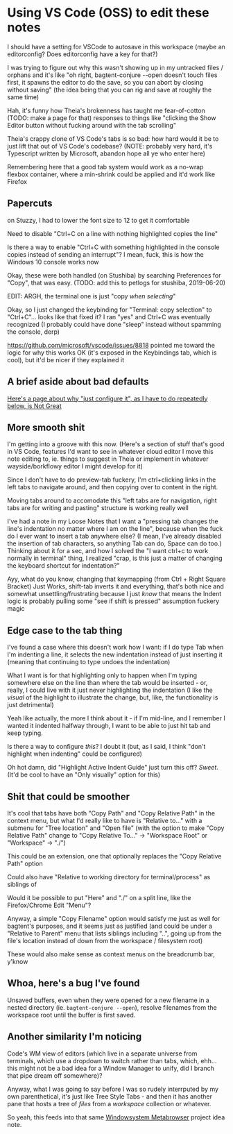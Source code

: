 # Using VS Code (OSS) to edit these notes

I should have a setting for VSCode to autosave in this workspace (maybe an editorconfig? Does editorconfig have a key for that?)

I was trying to figure out why this wasn't showing up in my untracked files / orphans and it's like "oh right, bagtent-conjure --open doesn't touch files first, it spawns the editor to do the save, so you can abort by closing without saving" (the idea being that you can rig and save at roughly the same time)

Hah, it's funny how Theia's brokenness has taught me fear-of-cotton (TODO: make a page for that) responses to things like "clicking the Show Editor button without fucking around with the tab scrolling"

Theia's crappy clone of VS Code's tabs is so bad: how hard would it be to just lift that out of VS Code's codebase? (NOTE: probably very hard, it's Typescript written by Microsoft, abandon hope all ye who enter here)

Remembering here that a good tab system would work as a no-wrap flexbox container, where a min-shrink could be applied and it'd work like Firefox

## Papercuts

on Stuzzy, I had to lower the font size to 12 to get it comfortable

Need to disable "Ctrl+C on a line with nothing highlighted copies the line"

Is there a way to enable "Ctrl+C with something highlighted in the console copies instead of sending an interrupt"? I mean, fuck, this is how the Windows 10 console works now

Okay, these were both handled (on Stushiba) by searching Preferences for "Copy", that was easy. (TODO: add this to petlogs for stushiba, 2019-06-20)

EDIT: ARGH, the terminal one is just "copy *when selecting*"

Okay, so I just changed the keybinding for "Terminal: copy selection" to "Ctrl+C"... looks like that fixed it? I ran "yes" and Ctrl+C was eventually recognized (I probably could have done "sleep" instead without spamming the console, derp)

https://github.com/microsoft/vscode/issues/8818 pointed me toward the logic for why this works OK (it's exposed in the Keybindings tab, which is cool), but it'd be nicer if they explained it

## A brief aside about bad defaults

[Here's a page about why "just configure it", as I have to do repeatedly below, is Not Great](81a3de04-98ad-4d85-a2ca-a4891efabeb2.md)

## More smooth shit

I'm getting into a groove with this now. (Here's a section of stuff that's good in VS Code, features I'd want to see in whatever cloud editor I move this note editing to, ie. things to suggest in Theia or implement in whatever wayside/borkflowy editor I might develop for it)

Since I don't have to do preview-tab fuckery, I'm ctrl+clicking links in the left tabs to navigate around, and then copying over to content in the right.

Moving tabs around to accomodate this "left tabs are for navigation, right tabs are for writing and pasting" structure is working really well

I've had a note in my Loose Notes that I want a "pressing tab changes the line's indentation no matter where I am on the line", because when the fuck do I ever want to insert a tab anywhere else? (I mean, I've already disabled the insertion of tab characters, so anything Tab can do, Space can do too.) Thinking about it for a sec, and how I solved the "I want ctrl+c to work normally in terminal" thing, I realized "crap, is this just a matter of changing the keyboard shortcut for indentation?"

Ayy, what do you know, changing that keymapping (from Ctrl + Right Square Bracket) Just Works, shift-tab inverts it and everything, that's both nice and somewhat unsettling/frustrating because I just *know* that means the Indent logic is probably pulling some "see if shift is pressed" assumption fuckery magic

## Edge case to the tab thing

I've found a case where this doesn't work how I want: if I do type Tab when I'm indenting a line, it selects the new indentation instead of just inserting it (meaning that continuing to type undoes the indentation)

What I want is for that highlighting only to happen when I'm typing somewhere else on the line than where the tab would be inserted - or, really, I could live with it just never highlighting the indentation (I like the *visual* of the highlight to illustrate the change, but, like, the functionality is just detrimental)

Yeah like actually, the more I think about it - if I'm mid-line, and I remember I wanted it indented halfway through, I want to be able to just hit tab and keep typing.

Is there a way to configure *this*? I doubt it (but, as I said, I think "don't highlight when indenting" could be configured)

Oh hot damn, did "Highlight Active Indent Guide" just turn this off? *Sweet*. (It'd be cool to have an "Only visually" option for this)

## Shit that could be smoother

It's cool that tabs have both "Copy Path" and "Copy Relative Path" in the context menu, but what I'd really like to have is "Relative to..." with a submenu for "Tree location" and "Open file" (with the option to make "Copy Relative Path" change to "Copy Relative To..." -> "Workspace Root" or "Workspace" -> "./")

This could be an extension, one that optionally replaces the "Copy Relative Path" option

Could also have "Relative to working directory for terminal/process" as siblings of

Would it be possible to put "Here" and "./" on a split line, like the Firefox/Chrome Edit "Menu"?

Anyway, a simple "Copy Filename" option would satisfy me just as well for bagtent's purposes, and it seems just as justified (and could be under a "Relative to Parent" menu that lists siblings including "..", going up from the file's location instead of down from the workspace / filesystem root)

These would also make sense as context menus on the breadcrumb bar, y'know

## Whoa, here's a bug I've found

Unsaved buffers, even when they were opened for a new filename in a nested directory (ie. `bagtent-conjure --open`), resolve filenames from the workspace root until the buffer is first saved.

## Another similarity I'm noticing

Code's WM view of editors (which live in a separate universe from terminals, which use a dropdown to switch rather than tabs, which, ehh... this might not be a bad idea for a Window Manager to unify, did I branch that pipe dream off somewhere)?

Anyway, what I was going to say before I was so rudely interrputed by my own parenthetical, it's just like Tree Style Tabs - and then it has another pane that hosts a tree of *files* from a *workspace* collection or whatever.

So yeah, this feeds into that same [Windowsystem Metabrowser](20768279-9c6d-4476-90d8-9dd15f3aa4d3.md) project idea note.
